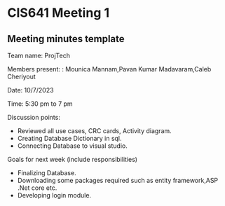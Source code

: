 
# CIS641 Meeting 1
## Meeting minutes template

Team name: ProjTech

Members present: : Mounica Mannam,Pavan Kumar Madavaram,Caleb Cheriyout

Date: 10/7/2023

Time: 5:30 pm to 7 pm

Discussion points: 

* Reviewed all use cases, CRC cards, Activity diagram.
* Creating Database Dictionary in sql.
* Connecting Database to visual studio.

Goals for next week (include responsibilities)

* Finalizing Database.
* Downloading some packages required such as entity framework,ASP .Net core etc.
* Developing login module.